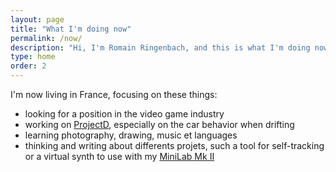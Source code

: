 ```yaml
---
layout: page
title: "What I'm doing now"
permalink: /now/
description: "Hi, I'm Romain Ringenbach, and this is what I'm doing now."
type: home
order: 2
---
```


I'm now living in France, focusing on these things:

- looking for a position in the video game industry
- working on [ProjectD](/projectd), especially on the car behavior when drifting
- learning photography, drawing, music et languages
- thinking and writing about differents projets, such a tool for self-tracking or a virtual synth to use with my [MiniLab Mk II](https://www.arturia.com/minilab-mkii)
